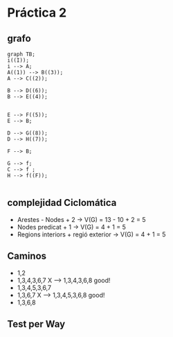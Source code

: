 ﻿# Práctica 2
## grafo
``` mermaid
graph TB;
i((I));
i --> A;
A((1)) --> B((3));
A --> C((2));

B --> D((6));
B --> E((4));


E --> F((5));
E --> B;

D --> G((8));
D --> H((7));

F --> B;

G --> f;
C --> f ;
H --> f((F));


```
## complejidad Ciclomática
* Arestes - Nodes + 2 	→ V(G) = 13 - 10 + 2 = 5
* Nodes predicat + 1 	→ V(G) = 4 + 1 = 5
* Regions interiors + regió exterior → V(G) = 4 + 1 = 5

## Caminos
* 1,2
* 1,3,4,3,6,7 X --> 1,3,4,3,6,8 good!
* 1,3,4,5,3,6,7
* 1,3,6,7 X --> 1,3,4,5,3,6,8 good!
* 1,3,6,8

## Test per Way
